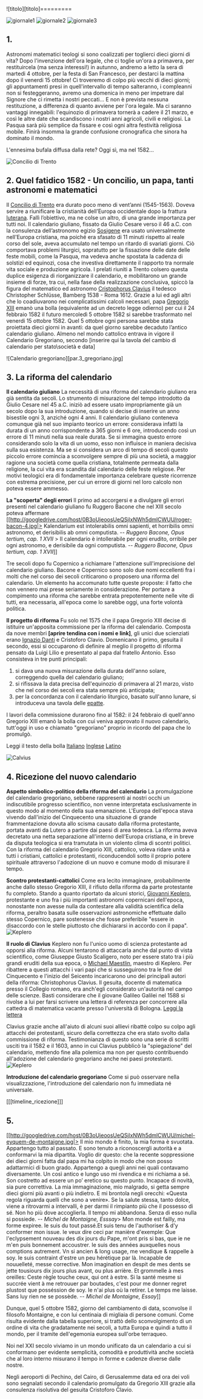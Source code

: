 
![titolo][titolo]=========



![giornale1][giornale1]
![giornale2][giornale2]
![giornale3][giornale3]


## 1. 
Astronomi matematici teologi si sono coalizzati per toglierci dieci giorni di vita? Dopo l'invenzione dell'ora legale, che ci toglie un'ora a primavera, per restituircela (ma senza interessi!) in autunno, andremo a letto la sera di martedi 4 ottobre, per la festa di San Francesco, per destarci la mattina dopo il venerdi 15 ottobre! 
Ci troveremo di colpo più vecchi di dieci giorni; gli appuntamenti  presi in quell'intervallo di tempo salteranno, i compleanni non si festeggeranno, avremo una domenica in meno per impetrare dal Signore che ci rimetta i nostri peccati...  E non è prevista nessuna restituzione, a differenza di quanto avviene per l'ora legale.
Ma ci saranno vantaggi innegabili: l'equinozio di primavera tornerà a cadere il 21 marzo, e così le altre date che scandiscono i nostri anni agricoli, civili e religiosi. La Pasqua sarà più semplice da fissare e così ogni altra festività religiosa mobile. Finirà insomma la grande confusione cronografica che sinora ha dominato il mondo.

L'ennesima bufala diffusa dalla rete? Oggi sì, ma nel 1582...

![Concilio di Trento][img704.jpg]
## 2. Quel fatidico 1582 - Un concilio, un papa, tanti astronomi e matematici
Il [Concilio di Trento](http://www.treccani.it/enciclopedia/concilio-di-trento_(Dizionario-di-Storia)/) era durato poco meno di vent’anni (1545-1563). 
Doveva servire a riunificare la cristianità dell’Europa occidentale dopo la frattura [luterana](http://it.wikipedia.org/wiki/Luteranesimo). Fallì l’obiettivo, ma ne colse un altro, di una grande importanza per tutti noi.
Il calendario giuliano, fissato da Giulio Cesare verso il 46 a.C. con la consulenza dell’astronomo egizio  [Sosigene](http://www.treccani.it/enciclopedia/tag/sosigene/) era usato universalmente nell'Europa cristiana, ma poiché era sfasato di 11 minuti rispetto al reale corso del sole, aveva accumulato nel tempo un ritardo di svariati giorni. Ciò comportava problemi liturgici, sopratutto per la fissazione delle date delle feste mobili, come la Pasqua, ma vedeva  anche spostata la cadenza di solstizi ed equinozi, cosa che investiva direttamente il rapporto tra normale vita sociale e produzione agricola.
I prelati riuniti a Trento colsero questa duplice esigenza di riorganizzare il calendario, e mobilitarono un grande insieme di forze, tra cui, nella fase della realizzazione conclusiva, spiccò la figura del matematico ed astronomo [Cristophorus Clavius]( http://claviusontheweb.it/storytelling/clavius-life/) il tedesco Christopher Schlüsse, Bamberg 1538 - Roma 1612. 
Grazie a lui ed agli altri che lo coadiuvarono nei complicatissimi calcoli necessari, papa [Gregorio XIII]() emanò una bolla (equivalente ad un decreto legge odierno) per cui  il 24 febbraio 1582 il futuro mercoledì 5 ottobre 1582 si sarebbe trasformato nel venerdi 15 ottobre 1582.
Quel 5 ottobre ogni persona sarebbe stata proiettata dieci giorni in avanti: da quel giorno sarebbe decaduto l’antico calendario giuliano.
Almeno nel mondo cattolico entrava in vigore il Calendario Gregoriano, secondo [inserire qui la tavola del cambio di calendario per stato\società e data]


![Calendario gregoriano][par.3_gregoriano.jpg]
## 3. La riforma del calendario 
**Il calendario giuliano**
La necessità di una riforma del calendario giuliano era già sentita da secoli. Lo strumento di misurazione del tempo introdotto da Giulio Cesare nel 45 a.C. iniziò ad essere usato impropriamente già un secolo dopo la sua introduzione, quando si decise di inserire un anno bisestile ogni 3, anziché ogni 4 anni. Il calendario giuliano conteneva comunque già nel suo impianto teorico un errore: considerava infatti la durata di un anno corrispondente a 365 giorni e 6 ore, introducendo così un errore di 11 minuti nella sua reale durata. Se si immagina questo errore considerando solo la vita di un uomo, esso non influisce in maniera decisiva sulla sua esistenza. Ma se si considera un arco di tempo di secoli questo piccolo errore comincia a sconvolgere sempre di più una società, a maggior ragione una società come quella cristiana, totalmente permeata dalla religione, la cui vita era scandita dal calendario delle feste religiose. Per motivi teologici era di fondamentale importanza celebrare queste ricorrenze con estrema precisione, per cui un errore di giorni nel loro calcolo non poteva essere ammesso. 

**La "scoperta" degli errori**
Il primo ad accorgersi e a divulgare gli errori presenti nel calendario giuliano fu Ruggero Bacone che nel XIII secolo poteva affermare  
[[http://googledrive.com/host/0B3oUjeoosUeQSjlxNWh5dmlCWUU/roger-bacon-4.jpg|> Kalendarium est intolerabilis omni sapienti, et horribilis omni astronomo, et derisibilis ab omni computista. -- *Ruggero Bacone, Opus tertium, cap. 1 XVII* > Il calendario è intollerabile per ogni erudito, orribile per ogni astronomo, e derisibile da ogni computista. -- *Ruggero Bacone, Opus tertium, cap. 1 XVII*]]

Tre secoli dopo fu Copernico a richiamare l'attenzione sull'imprecisione del calendario giuliano. Bacone e Copernico sono solo due nomi eccellenti fra i molti che nel corso dei secoli criticarono o proposero una riforma del calendario. Un elemento ha accomunato tutte queste proposte: il fatto che non vennero mai prese seriamente in considerazione. Per portare a compimento una riforma che sarebbe entrata prepotentemente nelle vite di tutti, era necessaria, all'epoca come lo sarebbe oggi, una forte volontà politica. 

**Il progetto di riforma**
Fu solo nel 1575 che il papa Gregorio XIII decise di istituire un'apposita commissione per la riforma del calendario. Composta da nove membri **[aprire tendina con i nomi e link]**, gli unici due scienziati erano [Ignazio Danti](http://www.treccani.it/enciclopedia/egnazio-danti_(Dizionario-Biografico)/#) e Cristoforo Clavio. Domenicano il primo, gesuita il secondo, essi si occuparono di definire al meglio il progetto di riforma pensato da Luigi Lilio e presentato al papa dal fratello Antonio. Esso consisteva in tre punti principali:

 1. si dava una nuova misurazione della durata dell'anno solare, correggendo quella del calendario giuliano;
 2. si rifissava la data precisa dell'equinozio di primavera al 21 marzo, visto che nel corso dei secoli era stata sempre più anticipata;
 3. per la concordanza con il calendario liturgico, basato sull'anno lunare, si introduceva una tavola delle [epatte](http://www.treccani.it/enciclopedia/epatta_(Enciclopedia-Italiana)/).

I lavori della commissione durarono fino al 1582: il 24 febbraio di quell'anno Gregorio XIII emanò la bolla con cui veniva approvato il nuovo calendario, tutt'oggi in uso e chiamato "gregoriano" proprio in ricordo del papa che lo promulgò. 

Leggi il testo della bolla [Italiano](http://dpgi.unina.it/giudice/calendar/Inter_Gravissimas.html) [Inglese](http://en.wikisource.org/wiki/Inter_gravissimas) [Latino](http://www.dervio.org/qd/gloss/calen/greg.htm)

![Calvius][par.4_Christopher_Clavius.jpg]
## 4. Ricezione del nuovo calendario

**Aspetto simbolico-politico della riforma del calendario**
La promulgazione del calendario gregoriano, sebbene rappresenti ai nostri occhi un indiscutibile progresso scientifico, non venne interpretata esclusivamente in questo modo al momento della sua emanazione. L'Europa dell'epoca stava vivendo dall'inizio del Cinquecento una situazione di grande frammentazione dovuta allo scisma causato dalla riforma protestante, portata avanti da Lutero a partire dai paesi di area tedesca. La riforma aveva decretato una netta separazione all'interno dell'Europa cristiana, e in breve da disputa teologica si era tramutata in un violento clima di scontri politici. Con la riforma del calendario Gregorio XIII, cattolico, voleva ridare unità a tutti i cristiani, cattolici e protestanti, riconducendoli sotto il proprio potere spirituale attraverso l'adozione di un nuovo e comune modo di misurare il tempo.

**Scontro protestanti-cattolici**
Come era lecito immaginare, probabilmente anche dallo stesso Gregorio XIII, il rifiuto della riforma da parte protestante fu completo. Stando a quanto riportato da alcuni storici, [Giovanni Keplero](http://www-groups.dcs.st-and.ac.uk/history/Biographies/Kepler.html), protestante e uno fra i più importanti astronomi copernicani dell'epoca, nonostante non avesse nulla da contestare alla validità scientifica della riforma, peraltro basata sulle osservazioni astronomiche effettuate dallo stesso Copernico, pare sostenesse che fosse preferibile "essere in disaccordo con le stelle piuttosto che dichiararsi in accordo con il papa". 
![Keplero][Johannes_Kepler_1610.jpg]

**Il ruolo di Clavius**
Keplero non fu l'unico uomo di scienza protestante ad opporsi alla riforma. Alcuni tentarono di attaccarla anche dal punto di vista scientifico, come Giuseppe Giusto Scaligero, noto per essere stato tra i più grandi eruditi della sua epoca, o [Michael Maestlin](http://www-history.mcs.st-and.ac.uk/Biographies/Mastlin.html), maestro di Keplero. Per ribattere a questi attacchi i vari papi che si susseguirono tra le fine del Cinquecento e l'inizio del Seicento incaricarono uno dei principali autori della riforma: Christophorus Clavius. Il gesuita, docente di matematica presso il Collegio romano, era anch'egli considerato un'autorità nel campo delle scienze. Basti considerare che il giovane Galileo Galilei nel 1588 si rivolse a lui per farsi scrivere una lettera di referenza per concorrere alla cattedra di matematica vacante presso l'università di Bologna. [Leggi la lettera](https://drive.google.com/?tab=mo&authuser=0#folders/0BwQicX9GlwwJYnFhT3gzNlZ3cE0)

Clavius grazie anche all'aiuto di alcuni suoi allievi ribattè colpo su colpo agli attacchi dei protestanti, sicuro della correttezza che era stato svolto dalla commissione di riforma. Testimonianza di questo sono una serie di scritti usciti tra il 1582 e il 1603, anno in cui Clavius pubblicò la "spiegazione" del calendario, mettendo fine alla polemica ma non per questo contribuendo all'adozione del calendario gregoriano anche nei paesi protestanti.
![Keplero][Manoscritto_calendario_Clavio.jpg]

**Introduzione del calendario gregoriano**
Come si può osservare nella visualizzazione, l'introduzione del calendario non fu immediata né universale.

[[[timeline_ricezione]]]

## 5. 

[[http://googledrive.com/host/0B3oUjeoosUeQSjlxNWh5dmlCWUU/michel-eyquem-de-montaigne.jpg|> Il mio mondo è finito, la mia forma è svuotata. Appartengo tutto al passato. E sono tenuto a riconoscergli autorità e a conformarvi la mia dipartita. Voglio dir questo: che la recente soppressione dei dieci giorni fatta dal papa mi ha colpito in modo che non posso adattarmici di buon grado. Appartengo a quegli anni nei quali contavamo diversamente. Un così antico e lungo uso mi rivendica e mi richiama a sé. Son costretto ad essere un po’ eretico su questo punto. Incapace di novità, sia pure correttiva. La mia immaginazione, mio malgrado, si getta sempre dieci giorni più avanti o più indietro. E mi brontola negli orecchi: «Questa regola riguarda quelli che sono a venire». Se la salute stessa, tanto dolce, viene a ritrovarmi a intervalli, è per darmi il rimpianto più che il possesso di sé. Non ho più dove accoglierla. Il tempo mi abbandona. Senza di esso nulla si possiede. -- *Michel de Montaigne, Esssay*> Mon monde est failly, ma forme expiree. Ie suis du tout passé.Et suis tenu de l'authoriser & d'y conformer mon issue. Ie veux dire ceci par manière d'exemple: Que l'eclypsement nouveau des dix jours du Pape, m'ont pris si bas, que ie ne m'en puis bonnement accoustrer. Ie suis des années auxquelles nous comptions autrement. Vn si ancien & long usage, me vendique & rappelle à soy. Ie suis contraint d'estre un peu hérétique par là. Incapable de nouuelleté, messe corrective. Mon imagination en despit de mes dents se jette tousiours dix jours plus avant, ou plus arrière. Et grommelle à mes oreilles: Ceste règle touche ceux, qui ont à estre. Si la santé mesme si succrée vient à me retrouuer par boutades, c'est pour me donner regret plustost que posséssion de soy. Ie n'ai plus où la retirer. Le temps me laisse. Sans luy rien ne se possède. -- *Michel de Montaigne, Essay*]]

Dunque, quel 5 ottobre 1582, giorno del cambiamento di data, sconvolse il filosofo Montaigne, e con lui centinaia di migliaia di persone comuni. Come risulta evidente dalla tabella superiore, si trattò dello sconvolgimento di un ordine di vita che gradatamente nei secoli, a tutta Europa e quindi a tutto il mondo, per il tramite dell'egemonia europea sull'orbe terraqueo.

Noi nel XXI secolo viviamo in un mondo unificato da un calendario a cui si conformano per evidente semplicità, comodità e produttività anche società che al loro interno misurano il tempo in forme e cadenze diverse dalle nostre.

Negli aeroporti di Pechino, del Cairo, di Gerusalemme data ed ora dei voli sono segnalati  secondo il calendario promulgato da Gregorio XIII grazie alla consulenza risolutiva del gesuita Cristoforo Clavio.

[titologiornale]: http://googledrive.com/host/0B3oUjeoosUeQSjlxNWh5dmlCWUU/titologiornale.png
[giornale1]: http://googledrive.com/host/0B3oUjeoosUeQSjlxNWh5dmlCWUU/giornale1.jpg
[giornale2]: http://googledrive.com/host/0B3oUjeoosUeQSjlxNWh5dmlCWUU/giornale2.jpg
[giornale3]: http://googledrive.com/host/0B3oUjeoosUeQSjlxNWh5dmlCWUU/giornale3.jpg
[recepimento]: http://upload.wikimedia.org/wikipedia/en/timeline/5548500808a3da878b2d71602a5cb5aa.png
[roger-bacon-4]:  http://googledrive.com/host/0B3oUjeoosUeQSjlxNWh5dmlCWUU/roger-bacon-4.jpg
[par.3_gregoriano]: http://googledrive.com/host/0B3oUjeoosUeQSjlxNWh5dmlCWUU/par.3_gregoriano.jpg
[par.4_Christopher_Clavius.jpg]: http://googledrive.com/host/0B3oUjeoosUeQSjlxNWh5dmlCWUU/par.4_Christopher_Clavius.jpg
[par.4_Michael_Maestlin.jpg]: http://googledrive.com/host/0B3oUjeoosUeQSjlxNWh5dmlCWUU/par.4_Michael_Maestlin.jpg
[Johannes_Kepler_1610.jpg]: http://googledrive.com/host/0B3oUjeoosUeQSjlxNWh5dmlCWUU/Johannes_Kepler_1610.jpg
[Manoscritto_calendario_Clavio.jpg]: http://googledrive.com/host/0B3oUjeoosUeQSjlxNWh5dmlCWUU/Manoscritto_calendario_Clavio.jpg
[img704.jpg]: http://googledrive.com/host/0B3oUjeoosUeQSjlxNWh5dmlCWUU/img704.jpg
[michel-eyquem-de-montaigne.jpg]: http://googledrive.com/host/0B3oUjeoosUeQSjlxNWh5dmlCWUU/michel-eyquem-de-montaigne.jpg
  [1]: http://drive.google.com/?authuser=0#folders/0B3oUjeoosUeQSjlxNWh5dmlCWUU
  
